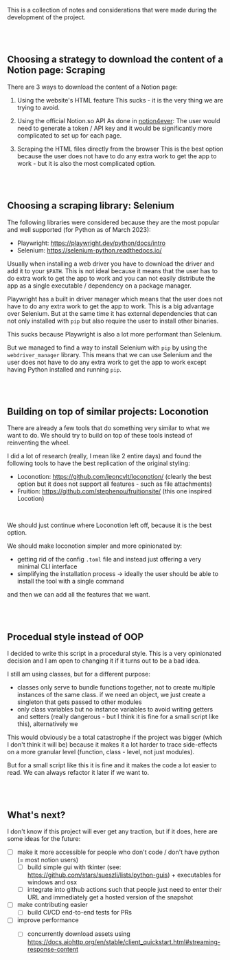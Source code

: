 This is a collection of notes and considerations that were made during the development of the project.

<br><br>

## Choosing a strategy to download the content of a Notion page: Scraping

There are 3 ways to download the content of a Notion page:

1. Using the website's HTML feature
  This sucks - it is the very thing we are trying to avoid.
 
2. Using the official Notion.so API
  As done in [notion4ever](https://github.com/MerkulovDaniil/notion4ever/tree/main/notion4ever): The user would need to generate a token / API key and it would be significantly more complicated to set up for each page. 

3. Scraping the HTML files directly from the browser
  This is the best option because the user does not have to do any extra work to get the app to work - but it is also the most complicated option.

<br><br>

## Choosing a scraping library: Selenium

The following libraries were considered because they are the most popular and well supported (for Python as of March 2023):

- Playwright: https://playwright.dev/python/docs/intro
- Selenium: https://selenium-python.readthedocs.io/

Usually when installing a web driver you have to download the driver and add it to your `$PATH`. This is not ideal because it means that the user has to do extra work to get the app to work and you can not easily distribute the app as a single executable / dependency on a package manager.

Playwright has a built in driver manager which means that the user does not have to do any extra work to get the app to work. This is a big advantage over Selenium. But at the same time it has external dependencies that can not only installed with `pip` but also require the user to install other binaries.

This sucks because Playwright is also a lot more performant than Selenium.

But we managed to find a way to install Selenium with `pip` by using the `webdriver_manager` library. This means that we can use Selenium and the user does not have to do any extra work to get the app to work except having Python installed and running `pip`.

<br><br>

## Building on top of similar projects: Loconotion

There are already a few tools that do something very similar to what we want to do. We should try to build on top of these tools instead of reinventing the wheel.

I did a lot of research (really, I mean like 2 entire days) and found the following tools to have the best replication of the original styling:

- Loconotion: https://github.com/leoncvlt/loconotion/ (clearly the best option but it does not support all features - such as file attachments)
- Fruition: https://github.com/stephenou/fruitionsite/ (this one inspired Locotion)

<br>

We should just continue where Loconotion left off, because it is the best option.

We should make loconotion simpler and more opinionated by:

  - getting rid of the config `.toml` file and instead just offering a very minimal CLI interface
  - simplifying the installation process &rarr; ideally the user should be able to install the tool with a single command

and then we can add all the features that we want.

<br><br>

## Procedual style instead of OOP

I decided to write this script in a procedural style.
This is a very opinionated decision and I am open to changing it if it turns out to be a bad idea.

I still am using classes, but for a different purpose:

- classes only serve to bundle functions together, not to create multiple instances of the same class. if we need an object, we just create a singleton that gets passed to other modules
- only class variables but no instance variables to avoid writing getters and setters (really dangerous - but I think it is fine for a small script like this), alternatively we 

This would obviously be a total catastrophe if the project was bigger (which I don't think it will be) because it makes it a lot harder to trace side-effects on a more granular level (function, class - level, not just modules).

But for a small script like this it is fine and it makes the code a lot easier to read. We can always refactor it later if we want to.

<br><br>

## What's next?

I don't know if this project will ever get any traction, but if it does, here are some ideas for the future:

- [ ] make it more accessible for people who don't code / don't have python (= most notion users) 
  - [ ] build simple gui with tkinter (see: https://github.com/stars/sueszli/lists/python-guis) + executables for windows and osx
  - [ ] integrate into github actions such that people just need to enter their URL and immediately get a hosted version of the snapshot

- [ ] make contributing easier
  - [ ] build CI/CD end-to-end tests for PRs

- [ ] improve performance
  - [ ] concurrently download assets using https://docs.aiohttp.org/en/stable/client_quickstart.html#streaming-response-content

